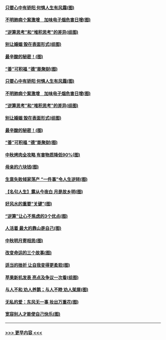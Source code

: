 #### [只要心中有骄阳 何惧人生有风霜(图)](../pages/p8/907320.md?t=09141044) 
#### [不明肺病个案激增　加味电子烟危害日增(图)](../pages/p8/907307.md?t=09141044) 
#### [“逆算思考”和“堆积思考”的差异(组图)](../pages/p8/907229.md?t=09141044) 
#### [别让婚姻 毁在表面形式(组图)](../pages/p8/907118.md?t=09141044) 
#### [最辛酸的秘密！(图)](../pages/p8/906327.md?t=09141044) 
#### [“善”可积福 “德”能聚财(图)](../pages/p8/906906.md?t=09141044) 
#### [只要心中有骄阳 何惧人生有风霜(图)](../pages/p8/907320.md?t=09141044) 
#### [不明肺病个案激增　加味电子烟危害日增(图)](../pages/p8/907307.md?t=09141044) 
#### [“逆算思考”和“堆积思考”的差异(组图)](../pages/p8/907229.md?t=09141044) 
#### [别让婚姻 毁在表面形式(组图)](../pages/p8/907118.md?t=09141044) 
#### [最辛酸的秘密！(图)](../pages/p8/906327.md?t=09141044) 
#### [“善”可积福 “德”能聚财(图)](../pages/p8/906906.md?t=09141044) 
#### [中秋烤肉全攻略 有害物质降低90%(图)](../pages/p8/907227.md?t=09141044) 
#### [母亲的六块钱(图)](../pages/p8/907107.md?t=09141044) 
#### [生意失败倾家荡产 “一件事”令人生逆转(图)](../pages/p8/907101.md?t=09141044) 
#### [【名句人生】露从今夜白 月是故乡明(图)](../pages/p8/906558.md?t=09141044) 
#### [好风水的重要“关键”(图)](../pages/p8/907087.md?t=09141044) 
#### [“逆算”让心不焦虑的3个优点(图)](../pages/p8/907070.md?t=09141044) 
#### [人活着 最大的靠山是自己(图)](../pages/p8/906329.md?t=09141044) 
#### [中秋明月寄相思(图)](../pages/p8/906932.md?t=09141044) 
#### [改变命运的三个故事(图)](../pages/p8/906257.md?t=09141044) 
#### [适当的挫折 让自我变得更柔软(图)](../pages/p8/906984.md?t=09141044) 
#### [苹果新机发表 亮点及争议一次看(组图)](../pages/p8/906967.md?t=09141044) 
#### [与人不和 劝人养鹅；与人不睦 劝人架屋(图)](../pages/p8/906905.md?t=09141044) 
#### [无私的爱：东风无一事 妆出万重花(图)](../pages/p8/906862.md?t=09141044) 
#### [宽容别人才能使自己快乐(图)](../pages/p8/906553.md?t=09141044) 

----
#### [ >>> 更早内容 <<< ](../indexes/p8-earlier.md)
